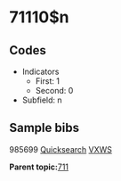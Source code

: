 # 71110$n

## Codes

-   Indicators
    -   First: 1
    -   Second: 0
-   Subfield: n

## Sample bibs

985699 [Quicksearch](https://search.library.yale.edu/catalog/985699) [VXWS](http://prodorbis.library.yale.edu:7014/vxws/GetHoldingsService?bibId=985699)

**Parent topic:**[711](../../tags/711/711.md)

